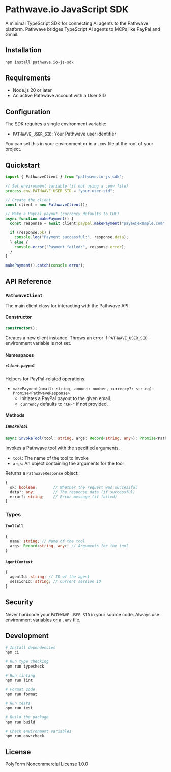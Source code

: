 # Pathwave.io JavaScript SDK

A minimal TypeScript SDK for connecting AI agents to the Pathwave platform. Pathwave bridges TypeScript AI agents to MCPs like PayPal and Gmail.

## Installation

```bash
npm install pathwave.io-js-sdk
```

## Requirements

- Node.js 20 or later
- An active Pathwave account with a User SID

## Configuration

The SDK requires a single environment variable:

- `PATHWAVE_USER_SID`: Your Pathwave user identifier

You can set this in your environment or in a `.env` file at the root of your project.

## Quickstart

```typescript
import { PathwaveClient } from "pathwave.io-js-sdk";

// Set environment variable (if not using a .env file)
process.env.PATHWAVE_USER_SID = "your-user-sid";

// Create the client
const client = new PathwaveClient();

// Make a PayPal payout (currency defaults to CHF)
async function makePayment() {
  const response = await client.paypal.makePayment("payee@example.com", 10, "CHF");

  if (response.ok) {
    console.log("Payment successful:", response.data);
  } else {
    console.error("Payment failed:", response.error);
  }
}

makePayment().catch(console.error);
```

## API Reference

### `PathwaveClient`

The main client class for interacting with the Pathwave API.

#### Constructor

```typescript
constructor();
```

Creates a new client instance. Throws an error if `PATHWAVE_USER_SID` environment variable is not set.

#### Namespaces

##### `client.paypal`

Helpers for PayPal-related operations.

- `makePayment(email: string, amount: number, currency?: string): Promise<PathwaveResponse>`
  - Initiates a PayPal payout to the given email.
  - `currency` defaults to `"CHF"` if not provided.

#### Methods

##### `invokeTool`

```typescript
async invokeTool(tool: string, args: Record<string, any>): Promise<PathwaveResponse>
```

Invokes a Pathwave tool with the specified arguments.

- `tool`: The name of the tool to invoke
- `args`: An object containing the arguments for the tool

Returns a `PathwaveResponse` object:

```typescript
{
  ok: boolean;       // Whether the request was successful
  data?: any;        // The response data (if successful)
  error?: string;    // Error message (if failed)
}
```

### Types

#### `ToolCall`

```typescript
{
  name: string; // Name of the tool
  args: Record<string, any>; // Arguments for the tool
}
```

#### `AgentContext`

```typescript
{
  agentId: string; // ID of the agent
  sessionId: string; // Current session ID
}
```

## Security

Never hardcode your `PATHWAVE_USER_SID` in your source code. Always use environment variables or a `.env` file.

## Development

```bash
# Install dependencies
npm ci

# Run type checking
npm run typecheck

# Run linting
npm run lint

# Format code
npm run format

# Run tests
npm run test

# Build the package
npm run build

# Check environment variables
npm run env:check
```

## License

PolyForm Noncommercial License 1.0.0
